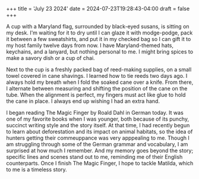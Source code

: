 +++
title = 'July 23 2024'
date = 2024-07-23T19:28:43-04:00
draft = false
+++

A cup with a Maryland flag, surrounded by black-eyed susans, is sitting on my desk. I'm waiting for it to dry until I can glaze it with modge-podge, pack it between a few sweatshirts, and put it in my checked bag so I can gift it to my host family twelve days from now. I have Maryland-themed hats, keychains, and a lanyard, but nothing personal to me. I might bring spices to make a savory dish or a cup of chai. 

Next to the cup is a freshly packed bag of reed-making supplies, on a small towel covered in cane shavings. I learned how to tie reeds two days ago. I always hold my breath when I fold the soaked cane over a knife. From there, I alternate between measuring and shifting the position of the cane on the tube. When the alignment is perfect, my fingers must act like glue to hold the cane in place. I always end up wishing I had an extra hand.

I began reading The Magic Finger by Roald Dahl in German today. It was one of my favorite books when I was younger, both because of its punchy, succinct writing style and the story itself. At that time, I had recently begun to learn about deforestation and its impact on animal habitats, so the idea of hunters getting their commeuppance was very apppealing to me. Though I am struggling through some of the German grammar and vocabulary, I am surprised at how much I remember. And my memory goes beyond the story; specific lines and scenes stand out to me, reminding me of their English counterparts. Once I finish The Magic Finger, I hope to tackle Matilda, which to me is a timeless story.